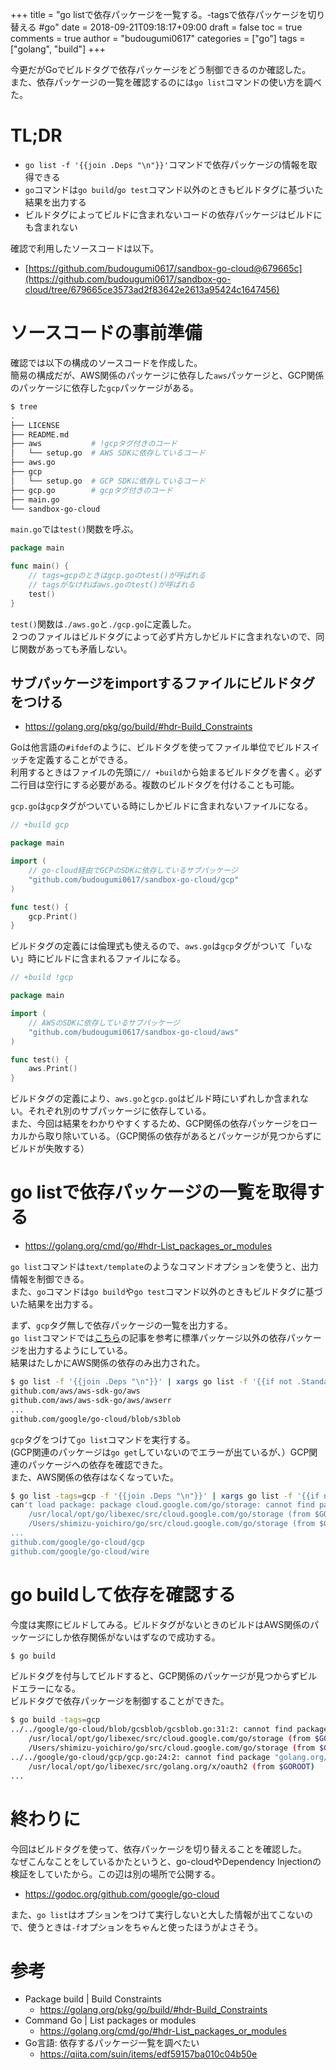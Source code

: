 +++
title = "go listで依存パッケージを一覧する。-tagsで依存パッケージを切り替える #go"
date = 2018-09-21T09:18:17+09:00
draft = false
toc = true
comments = true
author = "budougumi0617"
categories = ["go"]
tags = ["golang", "build"]
+++


今更だがGoでビルドタグで依存パッケージをどう制御できるのか確認した。  
また、依存パッケージの一覧を確認するのには`go list`コマンドの使い方を調べた。

<!--more-->

# TL;DR
- `go list -f '{{join .Deps "\n"}}'`コマンドで依存パッケージの情報を取得できる
- `go`コマンドは`go build`/`go test`コマンド以外のときもビルドタグに基づいた結果を出力する
- ビルドタグによってビルドに含まれないコードの依存パッケージはビルドにも含まれない

確認で利用したソースコードは以下。

- [https://github.com/budougumi0617/sandbox-go-cloud@679665c](https://github.com/budougumi0617/sandbox-go-cloud/tree/679665ce3573ad2f83642e2613a95424c1647456)


# ソースコードの事前準備
確認では以下の構成のソースコードを作成した。  
簡易の構成だが、AWS関係のパッケージに依存した`aws`パッケージと、GCP関係のパッケージに依存した`gcp`パッケージがある。

```bash
$ tree
.
├── LICENSE
├── README.md
├── aws           # !gcpタグ付きのコード
│   └── setup.go  # AWS SDKに依存しているコード
├── aws.go
├── gcp
│   └── setup.go  # GCP SDKに依存しているコード
├── gcp.go        # gcpタグ付きのコード
├── main.go
└── sandbox-go-cloud
```

`main.go`では`test()`関数を呼ぶ。


```go
package main

func main() {
	// tags=gcpのときはgcp.goのtest()が呼ばれる
	// tagsがなければaws.goのtest()が呼ばれる
	test()
}
```

`test()`関数は`./aws.go`と`./gcp.go`に定義した。  
２つのファイルはビルドタグによって必ず片方しかビルドに含まれないので、同じ関数があっても矛盾しない。

## サブパッケージをimportするファイルにビルドタグをつける
- https://golang.org/pkg/go/build/#hdr-Build_Constraints

Goは他言語の`#ifdef`のように、ビルドタグを使ってファイル単位でビルドスイッチを定義することができる。  
利用するときはファイルの先頭に`// +build`から始まるビルドタグを書く。必ず二行目は空行にする必要がある。複数のビルドタグを付けることも可能。

`gcp.go`は`gcp`タグがついている時にしかビルドに含まれないファイルになる。


```go
// +build gcp

package main

import (
	// go-cloud経由でGCPのSDKに依存しているサブパッケージ
	"github.com/budougumi0617/sandbox-go-cloud/gcp"
)

func test() {
	gcp.Print()
}
```

ビルドタグの定義には倫理式も使えるので、`aws.go`は`gcp`タグがついて「いない」時にビルドに含まれるファイルになる。

```go
// +build !gcp

package main

import (
	// AWSのSDKに依存しているサブパッケージ
	"github.com/budougumi0617/sandbox-go-cloud/aws"
)

func test() {
	aws.Print()
}
```

ビルドタグの定義により、`aws.go`と`gcp.go`はビルド時にいずれしか含まれない。それぞれ別のサブパッケージに依存している。  
また、今回は結果をわかりやすくするため、GCP関係の依存パッケージをローカルから取り除いている。（GCP関係の依存があるとパッケージが見つからずにビルドが失敗する）

# go listで依存パッケージの一覧を取得する
- https://golang.org/cmd/go/#hdr-List_packages_or_modules

`go list`コマンドは`text/template`のようなコマンドオプションを使うと、出力情報を制御できる。  
また、`go`コマンドは`go build`や`go test`コマンド以外のときもビルドタグに基づいた結果を出力する。

まず、`gcp`タグ無しで依存パッケージの一覧を出力する。  
`go list`コマンドでは[こちら](https://qiita.com/suin/items/edf59157ba010c04b50e)の記事を参考に標準パッケージ以外の依存パッケージを出力するようにしている。  
結果はたしかにAWS関係の依存のみ出力された。

```bash
$ go list -f '{{join .Deps "\n"}}' | xargs go list -f '{{if not .Standard}}{{.ImportPath}}{{end}}'
github.com/aws/aws-sdk-go/aws
github.com/aws/aws-sdk-go/aws/awserr
...
github.com/google/go-cloud/blob/s3blob
```

`gcp`タグをつけて`go list`コマンドを実行する。  
(GCP関連のパッケージは`go get`していないのでエラーが出ているが、）GCP関連のパッケージへの依存を確認できた。  
また、AWS関係の依存はなくなっていた。

```bash
$ go list -tags=gcp -f '{{join .Deps "\n"}}' | xargs go list -f '{{if not .Standard}}{{.ImportPath}}{{end}}'
can't load package: package cloud.google.com/go/storage: cannot find package "cloud.google.com/go/storage" in any of:
	/usr/local/opt/go/libexec/src/cloud.google.com/go/storage (from $GOROOT)
	/Users/shimizu-yoichiro/go/src/cloud.google.com/go/storage (from $GOPATH)
...
github.com/google/go-cloud/gcp
github.com/google/go-cloud/wire
```

# go buildして依存を確認する

今度は実際にビルドしてみる。ビルドタグがないときのビルドはAWS関係のパッケージにしか依存関係がないはずなので成功する。

```bash
$ go build
```

ビルドタグを付与してビルドすると、GCP関係のパッケージが見つからずビルドエラーになる。  
ビルドタグで依存パッケージを制御することができた。

```bash
$ go build -tags=gcp
../../google/go-cloud/blob/gcsblob/gcsblob.go:31:2: cannot find package "cloud.google.com/go/storage" in any of:
	/usr/local/opt/go/libexec/src/cloud.google.com/go/storage (from $GOROOT)
	/Users/shimizu-yoichiro/go/src/cloud.google.com/go/storage (from $GOPATH)
../../google/go-cloud/gcp/gcp.go:24:2: cannot find package "golang.org/x/oauth2" in any of:
	/usr/local/opt/go/libexec/src/golang.org/x/oauth2 (from $GOROOT)
...
```

# 終わりに
今回はビルドタグを使って、依存パッケージを切り替えることを確認した。  
なぜこんなことをしているかたというと、go-cloudやDependency Injectionの検証をしていたから。この辺は別の場所で公開する。

- https://godoc.org/github.com/google/go-cloud

また、`go list`はオプションをつけて実行しないと大した情報が出てこないので、使うときは`-f`オプションをちゃんと使ったほうがよさそう。



# 参考
- Package build | Build Constraints
  - https://golang.org/pkg/go/build/#hdr-Build_Constraints
- Command Go | List packages or modules
  - https://golang.org/cmd/go/#hdr-List_packages_or_modules
- Go言語: 依存するパッケージ一覧を調べたい
  - https://qiita.com/suin/items/edf59157ba010c04b50e
